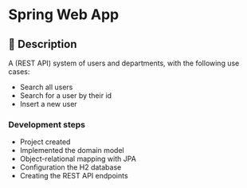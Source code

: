 # Spring Web App

## 📖  Description

A (REST API) system of users and departments, with the following use cases:
- Search all users
- Search for a user by their id
- Insert a new user

### Development steps

- Project created
- Implemented the domain model
- Object-relational mapping with JPA
- Configuration the H2 database
- Creating the REST API endpoints
